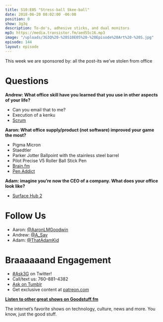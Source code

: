 ```yaml
---
title: S10:E05 "Stress-ball Skee-ball"
date: 2018-06-20 08:02:00 -06:00
position: 0
show: 3g3q
description: To-do's, adhesive sticks, and dual monitors
mp3: https://media.transistor.fm/aed55c16.mp3
image: "/uploads/3G3Q%20-%20S10E05%20-%20Episode%20Art%20-%20S.jpg"
episode: 144
layout: episode
---
```


This week we are sponsored by: all the post-its we’ve stolen from office

# Questions

**Andrew: What office skill have you learned that you use in other aspects of your life?**

- Can you email that to me?
- Execution of a kenku
- [Scrum](http://bit.ly/2JEgTMf)

**Aaron: What office supply/product (not software) improved your game the most?**

- Pigma Micron
- Staedtler
- Parker Jotter Ballpoint with the stainless steel barrel
- Pilot Precise V5 Roller Ball Stick Pen
- [Brain.fm](http://brain.fm/)
- [Pen Addict](https://www.relay.fm/penaddict/)

**Adam: imagine you’re now the CEO of a company. What does your office look like?**

- [Surface Hub 2](https://techcrunch.com/2018/05/15/microsoft-announces-the-surface-hub-2/)

# Follow Us

- Aaron: [@AaronLMGoodwin](http://twitter.com/aaronlmgoodwin)
- Andrew: [@A_Sav](http://twitter.com/a_sav)
- Adam: [@ThatAdamKid](http://twitter.com/thatadamkid)

# Braaaaaand Engagement

- [#Ask3G](http://twitter.com/intent/tweet?text={#Ask3G}) on Twitter!
- Call/text us: 760–881–4382
- [Ask on Tumblr](http://3g3q.co/ask)
- Get exclusive content at [patreon.com](http://www.patreon.com/3g3q)

**[Listen to other great shows on Goodstuff.fm](http://goodstuff.fm/)**

The internet’s favorite shows on technology, culture, news and more. You know, just the good stuff.
